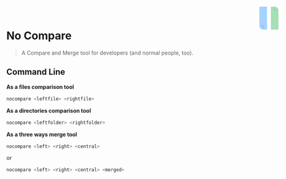 
#  No Compare
<img width="64" src="icon.png" style="float: right, margin-right: 1em; position: absolute; right: 1em; top: 2em"/> 

> A Compare and Merge tool for developers (and normal people, too).

## Command Line 

**As a files comparison tool**

```bash
nocompare <leftfile> <rightfile>
```

**As a directories comparison tool**

```bash
nocompare <leftfolder> <rightfolder>
```

**As a three ways merge tool**

```bash
nocompare <left> <right> <central>
```
or
```bash
nocompare <left> <right> <central> <merged>
```
